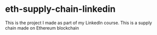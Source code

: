 # eth-supply-chain-linkedin
This is the project I made as part of my LinkedIn course. This is a supply chain made on Ethereum blockchain 
